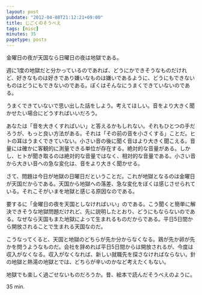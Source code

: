 ```yaml
---
layout: post
pubdate: "2012-04-08T21:12:21+09:00"
title: じごくのそうべえ
tags: [misc]
minutes: 35
pagetype: posts
---
```

金曜日の夜が天国なら日曜日の夜は地獄である。

週に1度の地獄だと分かっているのであれば、どうにかできそうなものだけれど、好きなものは好きであり嫌いなものは嫌いであるように、どうにもできないものはどうにもできないのである。ぼくはそんなにうまくできていないのである。

うまくできていないで思い出した話をしよう。考えてほしい。音をより大きく聞かせたい場合にどうすればいいだろう。

あなたは「音を大きくすればいい」と答えるかもしれない。それもひとつの手だろうが、もっと良い方法がある。それは「その前の音を小さくする」ことだ。ヒトの耳はうまくできていない。小さい音の後に聞く音はより大きく聞こえる。音量には確かに客観的に測量できる単位が存在する。絶対的な音量がある。しかし、ヒトが聞き取るのは絶対的な音量ではなく、相対的な音量である。小さい音から大きい音への急な変化は、音をより大きく聞かせる。

さて、問題は今日が地獄の日曜日だということだ。これが地獄となるのは金曜日が天国だからである。天国から地獄への落差、急な変化をぼくは感じさせられている。それこそがいまを地獄と感じる原因なのである。

要するに「金曜日の夜を天国としなければいい」のである。こう聞くと簡単に解決できそうな地獄問題だけれど、先に説明したとおり、どうにもならないのである。なぜなら天国もまた地獄によって生まれるものだからである。平日5日間から開放されることで生まれる天国なのだ。

こうなってくると、天国と地獄のどちらが先か分からなくなる。鶏が先か卵が先かを問うようなものだ。会社を辞めれば平日5日間からは開放されるが、今度は収入がなくなる。収入がなくなれば、新しい就職先を探さなければならない。針の地獄と熱湯の地獄とでは、どちらが辛いのかなど考えたくもない。

地獄でも楽しく過ごせないものだろうか。昔、絵本で読んだそうべえのように。

35 min.

